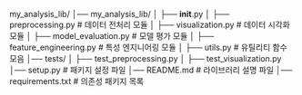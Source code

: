 my_analysis_lib/
│── my_analysis_lib/
│   ├── __init__.py
│   ├── preprocessing.py  # 데이터 전처리 모듈
│   ├── visualization.py  # 데이터 시각화 모듈
│   ├── model_evaluation.py  # 모델 평가 모듈
│   ├── feature_engineering.py  # 특성 엔지니어링 모듈
│   ├── utils.py  # 유틸리티 함수 모음
│── tests/
│   ├── test_preprocessing.py
│   ├── test_visualization.py
│── setup.py  # 패키지 설정 파일
│── README.md  # 라이브러리 설명 파일
│── requirements.txt  # 의존성 패키지 목록
